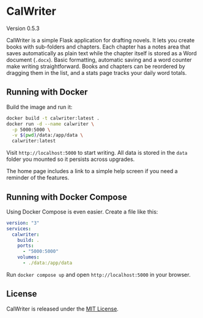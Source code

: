 # CalWriter

Version 0.5.3

CalWriter is a simple Flask application for drafting novels. It lets you create books with sub-folders and chapters. Each chapter has a notes area that saves automatically as plain text while the chapter itself is stored as a Word document (`.docx`). Basic formatting, automatic saving and a word counter make writing straightforward. Books and chapters can be reordered by dragging them in the list, and a stats page tracks your daily word totals.

## Running with Docker

Build the image and run it:

```bash
docker build -t calwriter:latest .
docker run -d --name calwriter \
  -p 5000:5000 \
  -v $(pwd)/data:/app/data \
  calwriter:latest
```

Visit `http://localhost:5000` to start writing. All data is stored in the
`data` folder you mounted so it persists across upgrades.

The home page includes a link to a simple help screen if you need a reminder of
the features.

## Running with Docker Compose

Using Docker Compose is even easier. Create a file like this:

```yaml
version: "3"
services:
  calwriter:
    build: .
    ports:
      - "5000:5000"
    volumes:
      - ./data:/app/data
```

Run `docker compose up` and open `http://localhost:5000` in your browser.

## License

CalWriter is released under the [MIT License](LICENSE).
